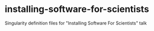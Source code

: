 # installing-software-for-scientists
Singularity definition files for "Installing Software For Scientists" talk
